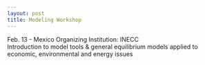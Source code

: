 ```yaml
---
layout: post
title: Modeling Workshop
---
```


Feb. 13 - Mexico 
Organizing Institution: INECC  <br>
Introduction to model tools & general equilibrium models applied to economic, environmental and energy issues 
 
